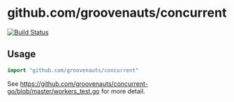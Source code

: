 # github.com/groovenauts/concurrent

[![Build Status](https://travis-ci.org/groovenauts/concurrent-go.svg?branch=master)](https://travis-ci.org/groovenauts/concurrent-go)

## Usage

```go
import "github.com/groovenauts/concurrent"
```

See https://github.com/groovenauts/concurrent-go/blob/master/workers_test.go for more detail.
